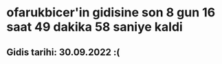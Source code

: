 # ofarukbicer'in gidisine son 8 gun 16 saat 49 dakika 58 saniye kaldi

## Gidis tarihi: 30.09.2022 :(